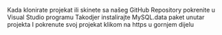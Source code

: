 Kada klonirate projekat ili skinete sa našeg GitHub Repository pokrenite u Visual Studio programu
Takodjer instalirajte MySQL.data paket unutar projekta
I pokrenute svoj projekat klikom na https u gornjem dijelu